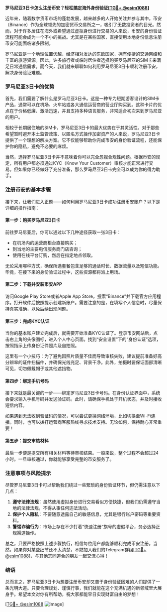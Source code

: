 **罗马尼亚3日卡怎么注册币安？轻松搞定海外身份验证[[TG💪+ @esim1088](https://t.me/s/esim1088)]**

近年来，随着数字货币市场的蓬勃发展，越来越多的人开始关注并参与其中。币安（Binance）作为全球领先的加密货币交易所之一，吸引了无数投资者的目光。然而，对于许多居住在海外或希望通过虚拟身份进行交易的人来说，币安的身份验证流程可能会成为一个不小的挑战。尤其是在某些国家，直接使用本地身份信息注册币安可能面临诸多限制。

罗马尼亚是一个地理位置优越、经济相对发达的东欧国家，拥有便捷的交通网络和丰富的旅游资源。因此，许多旅行者或临时居住者选择购买罗马尼亚的SIM卡来满足日常通信需求。而今天，我们就来聊聊如何利用罗马尼亚3日卡顺利注册币安，解决身份验证难题。

### 罗马尼亚3日卡的优势

首先，我们需要了解什么是罗马尼亚3日卡。这是一种专为短期游客设计的SIM卡产品，通常可以在机场、火车站或各大通信运营商的营业厅购买到。这种卡片的优点在于价格低廉、激活迅速，并且支持多种语言服务，非常适合初次来到罗马尼亚的用户。

相较于长期居住地的SIM卡，罗马尼亚3日卡的最大优势在于其灵活性。对于那些希望暂时避开本土监管政策、以匿名方式操作加密资产的人来说，罗马尼亚3日卡提供了一个理想的解决方案。它不仅能够帮助你完成币安的身份验证流程，还能保护你的隐私，避免不必要的麻烦。

当然，选择罗马尼亚3日卡并不意味着你可以完全忽视合规性问题。根据币安的规定，所有用户都必须通过KYC（Know Your Customer）审核才能正常进行交易。但如果你已经做好了充分准备，那么罗马尼亚3日卡完全可以成为你的得力助手。

### 注册币安的基本步骤

接下来，让我们进入正题——如何利用罗马尼亚3日卡成功注册币安账户？以下是详细的操作指南：

#### 第一步：购买罗马尼亚3日卡
前往罗马尼亚后，你可以通过以下几种途径获取一张3日卡：
- 在机场内的运营商柜台直接购买；
- 到当地的主要电信服务商门店咨询；
- 使用在线平台订购，然后在指定地点领取。

无论采用哪种方式，确保所选套餐包含足够的通话时长、数据流量以及短信功能。毕竟，在接下来的身份验证过程中，这些资源都将派上用场。

#### 第二步：下载并安装币安APP
访问Google Play Store或者Apple App Store，搜索“Binance”并下载官方应用程序。打开软件后按照提示创建新账户。需要注意的是，在填写个人信息时，尽量保持真实准确，以免后续出现问题。

#### 第三步：完成KYC认证
当你的基本账户建立完成后，就需要开始准备KYC认证了。登录币安网站后，点击右上角的头像图标，进入个人中心页面。找到“安全设置”下的“身份认证”选项，按照指示上传身份证件照片及自拍照。

这里有一个小技巧：为了避免因照片质量不佳而导致审核失败，建议提前准备好高分辨率的证件扫描件，并确保光线充足、背景干净。此外，拍摄时要保证面部清晰可见，切勿佩戴帽子或其他遮挡物。

#### 第四步：绑定手机号码
接下来就是最关键的一步——绑定罗马尼亚3日卡号码。在身份认证界面中，系统会要求输入手机号码并发送验证码。此时，请确保手机处于开机状态，并及时接收短信内容。

如果遇到无法收到验证码的情况，可以尝试更换网络环境，比如切换至Wi-Fi连接。同时，也可以拨打运营商客服热线寻求技术支持。无论如何，保持耐心非常重要！

#### 第五步：提交审核材料
最后一步便是提交所有相关材料等待审核结果。一般来说，整个过程不会超过24小时。一旦审核通过，你就能够享受完整的币安服务了。

### 注意事项与风险提示

尽管罗马尼亚3日卡可以帮助我们绕过一些繁琐的身份验证环节，但仍需注意以下几点：
1. **遵守法律法规**：虽然使用虚拟身份进行交易看似方便快捷，但我们仍需遵守当地的法律法规，不得从事任何违法活动。
2. **保护个人隐私**：不要随意透露自己的敏感信息，尤其是银行账户密码等重要资料。
3. **警惕诈骗行为**：市场上存在不少打着“快速注册”旗号的虚假平台，务必选择正规渠道操作。

总之，只要严格按照上述步骤执行，相信每位用户都能够顺利完成币安注册。当然，如果你对某些细节还不太清楚，不妨加入我们的Telegram群组[[TG💪+ @esim1088](https://t.me/s/esim1088)]，与其他志同道合的朋友一起交流心得！

### 结语

总而言之，罗马尼亚3日卡为想要注册币安却又苦于身份验证困难的人们提供了一条光明大道。只要合理规划、谨慎行事，我们就能在这个充满机遇的新领域里大展身手。希望本文对你有所帮助，祝大家都能早日实现财富自由的梦想！

[[TG💪+ @esim1088](https://t.me/s/esim1088) ![Image](https://i.postimg.cc/4NQfJmqS/Snipaste-2025-05-13-00-14-12.png)]